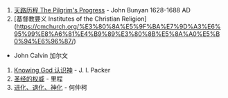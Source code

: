 1. [天路历程 The Pilgrim's Progress](PilgrimProgress.md) - 
 John Bunyan 1628-1688 AD
1. [基督教要义 Institutes of the Christian Religion] (https://cmchurch.org/%E3%80%8A%E5%9F%BA%E7%9D%A3%E6%95%99%E8%A6%81%E4%B9%89%E3%80%8B%E5%8A%A0%E5%B0%94%E6%96%87/)
 - John Calvin 加尔文
1. [Knowing God 认识神](KnowingGod.md) - 
  J. I. Packer
1. [圣经的权威](AuthorityBible.md) - 里程
1. [进化、退化、神化](http://cclw.net/gospel/explore/Creation%20Vs%20Evolution/index.html) -
  何仲柯

